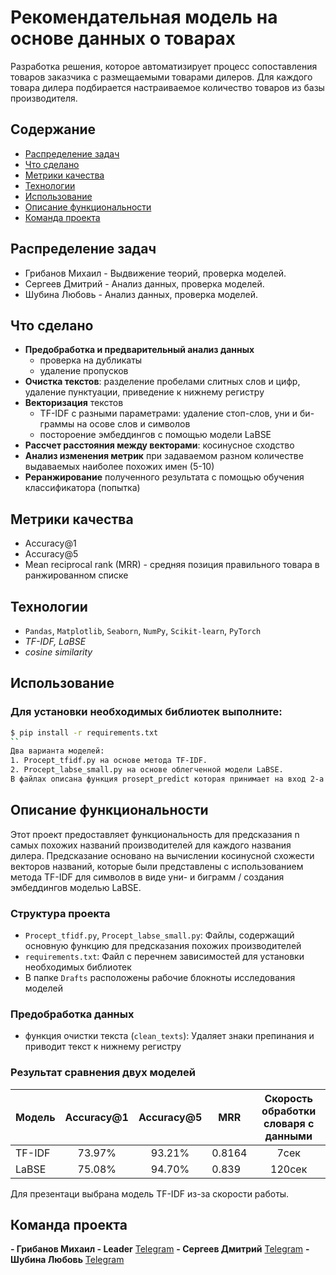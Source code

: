 # Рекомендательная модель на основе данных о товарах
Разработка решения, которое автоматизирует процесс сопоставления товаров заказчика с размещаемыми товарами дилеров.
Для каждого товара дилера подбирается настраиваемое количество товаров из базы производителя.

## Содержание
- [Распределение задач](#распределение-задач)
- [Что сделано](#что-сделано)
- [Метрики качества](#метрики-качества)
- [Технологии](#технологии)
- [Использование](#использование)
- [Описание функциональности](#описание-функциональности)
- [Команда проекта](#команда-проекта)

## Распределение задач
- Грибанов Михаил - Выдвижение теорий, проверка моделей.     
- Сергеев Дмитрий - Анализ данных, проверка моделей.  
- Шубина Любовь - Анализ данных, проверка моделей.

## Что сделано
- **Предобработка и предварительный анализ данных**
  - проверка на дубликаты
  - удаление пропусков
- **Очистка текстов**: разделение пробелами слитных слов и цифр, удаление пунктуации, приведение к нижнему регистру
- **Векторизация** текстов
    - TF-IDF с разными параметрами: удаление стоп-слов, уни и би-граммы на осове слов и символов
    - постороение эмбеддингов с помощью модели LaBSE
- **Рассчет расстояния между векторами**: косинусное сходство
- **Анализ изменения метрик** при задаваемом разном количестве выдаваемых наиболее похожих имен (5-10)
- **Реранжирование** полученного результата с помощью обучения классификатора (попытка)

## Метрики качества
- Accuracy@1
- Accuracy@5
- Mean reciprocal rank (MRR) - средняя позиция правильного товара в ранжированном списке
  
## Технологии
- `Pandas`, `Matplotlib`, `Seaborn`, `NumPy`, `Scikit-learn`, `PyTorch`
-  *TF-IDF, LaBSE*
-  *cosine similarity*

## Использование
### Для установки необходимых библиотек выполните:
```sh
$ pip install -r requirements.txt
``
Два варианта моделей:  
1. Procept_tfidf.py на основе метода TF-IDF.
2. Procept_labse_small.py на основе облегченной модели LaBSE.
В файлах описана функция prosept_predict которая принимает на вход 2-а параметра-словари (данные из файлов	marketing_dealerprice,	marketing_product  ) и возвращает json с рекомендациями 
```

## Описание функциональности
Этот проект предоставляет функциональность для предсказания n самых похожих названий производителей для каждого названия дилера. Предсказание основано на вычислении косинусной схожести векторов названий, которые были представлены с использованием метода TF-IDF для символов в виде уни- и биграмм / создания эмбеддингов моделью LaBSE.
### Структура проекта
- `Procept_tfidf.py`, `Procept_labse_small.py`: Файлы, содержащий основную функцию для предсказания похожих производителей  
- `requirements.txt`: Файл с перечнем зависимостей для установки необходимых библиотек  
- В папке `Drafts` расположены рабочие блокноты исследования моделей  
### Предобработка данных
- функция очистки текста (`clean_texts`): Удаляет знаки препинания и приводит текст к нижнему регистру

### Результат сравнения двух моделей

|Модель|Accuracy@1|Accuracy@5|MRR|Скорость обработки словаря с данными|  
| --- | :---: | :---: | --- | :---: |
|TF-IDF|73.97%|93.21%|0.8164|7сек|
|LaBSE|75.08%| 94.70%|0.839|120сек|

 Для презентаци выбрана модель TF-IDF из-за скорости работы.

## Команда проекта
**- Грибанов Михаил - Leader** [Telegram](https://t.me/gribanov_m) 
**- Сергеев Дмитрий**   [Telegram](https://t.me/SDI84) 
**- Шубина Любовь** [Telegram](https://t.me/luybashu) 
